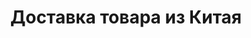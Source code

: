 ---
templateKey: services
locale: ru
metaData:
  title: Доставка товара из Китая| INTA-ICS
  description: >-
    &#128717; Доставка товаров из Китая, из интернет-магазинов Alibaba, TaoBao,
    Tmall, 1688 и других &#128073; Привезем в срок от 10 дней ✔ Выкуп из
    магазина и проверка товара перед отправкой &#9989; Честные цены. Бесплатное
    хранение на складах &#9989; Полный комплекс сопроводительных услуг,
    таможенное оформление &#9989; Поддержка 24/7  &#9742; 068 5555 999
name: dostavka-tovarov-iz-kitaya/
crumbLabelParent: ЖД перевозки
crumbLabel: Доставка товара из Китая
title: Доставка товара из Китая
description: >-
  Компания INTA-ICS занимается выкупом и доставкой китайских товаров в Украину
  морскими, авиа и железнодорожными путями. Предлагаем гибкие тарифы и
  оптимальные сроки транспортировки.
header:
  images:
    - alt: inta-ics-доставка-товаров-из-китая
      image: /img/доставка-и-выкуп-товара-из-китая.png
  scopeInformation:
    - text: Выкуп и доставка
      image: /img/time.png
    - text: Склады в Китае
      image: /img/card.png
    - text: Выгодные тарифы
      image: /img/lov.png
sections:
  - title: Выкуп и доставка товаров из Китая
    image: /img/inta-ics-доставка-и-выкуп-товара-1.jpg
    text: >-
      Если вас интересует оптовая или розничная закупка товаров, обращайтесь в
      компанию INTA-ICS. Мы предлагаем услуги по выкупу и транспортировке
      китайской продукции в Украину. Благодаря нашим партнерам и собственному
      складку в городе Фошань, мы поможем вам получить товары из Китая с
      доставкой.


      Китайские интернет-магазины популярны среди украинцев, так как открывают
      возможность легко приобрести недорогую продукцию достойного качества.
      Стоимость доставки товара из Китая во многом зависит от объема товара и
      авансового платежа — 10% от стоимости заказа.


      Доставка с Алибаба в Украину выполняется на следующих условиях:


      * выкуп в течение 2-3 рабочих дней;

      * любое количество ссылок на товары;

      * отсутствие перерасчета за дополнительные ссылки по выкупу;

      * прозрачные и гибкие тарифы, цена фиксируется и не меняется.


      Груз будет проверен перед отправкой, поэтому смело выбирайте нужную
      продукцию на любых онлайн-площадках КНР — Taobao, Tmall, Alibaba и так
      далее. Маршруты разрабатываются индивидуально для каждого заказа.
seoSections:
  title: Как заказать товары из Китая оптом или в розницу
  sections:
    - text: >-
        Хотите приобрести китайские товары, но не знаете особенностей их
        транспортировки в Украину? Доверьте эту процедуру мастерам своего дела —
        логистам компании INTA-ICS.


        Если вас интересует доставка с Алибаба в Украину, обращайтесь в нашу
        компанию. Выберите способ транспортировки груза и укажите другую
        информацию в заявке на нашем сайте.


        **Как происходит доставка с Alibaba, Taobao, 1688 и других онлайн
        магазинов**


        В компании INTA-ICS выкуп товаров из китайских онлайн-магазинов
        происходит следующим образом:


        * клиент подает заявку на выкуп товаров, прилагает ссылки на заранее
        выбранную продукцию в китайских онлайн-магазинах;

        * мы предварительно рассчитываем стоимость того, во сколько обойдется
        доставка товаров из Китая;

        * проверяем наличие товаров в магазинах и выкупаем их;

        * принимаем продукцию на нашем складе в городе Фошань;

        * делаем фотоотчет для заказчика;

        * проверяем товары на соответствие;

        * отправляем груз в Украину.


        Перевозка товаров из Китая будет выполнена способом, который выбрал
        клиент.
      alt: ' inta-ics-доставка-товаров-из-китая-3'
      image: /img/inta-ics-доставка-и-выкуп-товара-2.jpg
    - text: >-
        **Стоимость доставки товара из Китая**


        Мы предлагаем клиентам гибкие тарифы на услуги транспортировки. Конечная
        цена напрямую зависит от выбранного заказчиком способа:


        * товары из Китая судоходным транспортом будут доставлены по стоимости
        от 650$/м³ и в срок от 35 суток;

        * ЖД-перевозки выполняются от 28 дней по такой же цене — от 650$/м³;

        * авиадоставка товаров из Китая займет от 5 суток, плата за услуги
        транспортировки составит от 5,5$/кг.
      alt: ' inta-ics-доставка-товаров-из-китая-4'
      image: /img/inta-ics-доставка-и-выкуп-товара-3.jpg
    - text: >-
        **10 лучших китайских интернет-магазинов**


        Существует несколько популярных китайских онлайн-площадок — Alibaba,
        Taobao, Tmall и другие. Товары из Китая с доставкой зачастую приобретают
        в популярных интернет-магазинах:


        * Alibaba — рассчитан на оптовые покупки и крупные заказы;

        * World Taobao — своеобразный посредник в Китае между потребителями
        (C2C), продавцы могут не знать английский язык;

        * Tmall — продавцы являются юридическими лица и предлагают продукцию
        конкретных брендов;

        * 1688 — доставка в Украину из этого дешевого магазина востребована
        среди украинцев, однако требуется помощь в доставке товара из Китая, так
        как продавцы общаются преимущественно на китайском языке;

        * JD.com — предлагает большой ассортимент электроники, телефонов,
        компьюторов и т.д.;

        * Рaipai — множество товаров от китайских и мировых брендов;

        * Еachnet — интернет-аукцион, мегамолл;

        * Idea.taobao.com — новые для рынка товары и уникальные идеи для
        бизнеса;

        * G.Taobao.com — продукция настоящих и известных брендов.


        Выкуп и доставка товаров из Китая с этих площадок долгое время
        выполняется нашими специалистами. Благодаря этому вы можете смело
        обращаться в INTA-ICS, и рассчитывать на профессиональную
        транспортировку товаров.


        Если вам требуются посредники Таобао-Украина или для других
        онлайн-магазинов, поиск и доставка товаров из Китая будет выполнена
        нашими сотрудниками быстро и по доступной цене услуг.
      alt: inta-ics-доставка-товаров-из-китая-5
      image: /img/inta-ics-доставка-и-выкуп-товара-3.jpg
---